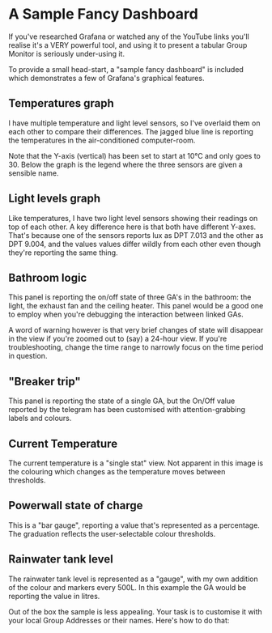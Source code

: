 # A Sample Fancy Dashboard

If you've researched Grafana or watched any of the YouTube links you'll realise it's a VERY powerful tool, and using it to present a tabular Group Monitor is seriously under-using it.

To provide a small head-start, a "sample fancy dashboard" is included which demonstrates a few of Grafana's graphical features.


## Temperatures graph

I have multiple temperature and light level sensors, so I've overlaid them on each other to compare their differences. The jagged blue line is reporting the temperatures in the air-conditioned computer-room.

Note that the Y-axis (vertical) has been set to start at 10°C and only goes to 30. Below the graph is the legend where the three sensors are given a sensible name.

## Light levels graph

Like temperatures, I have two light level sensors showing their readings on top of each other. A key difference here is that both have different Y-axes. That's because one of the sensors reports lux as DPT 7.013 and the other as DPT 9.004, and the values values differ wildly from each other even though they're reporting the same thing.

## Bathroom logic

This panel is reporting the on/off state of three GA's in the bathroom: the light, the exhaust fan and the ceiling heater. This panel would be a good one to employ when you're debugging the interaction between linked GAs.

A word of warning however is that very brief changes of state will disappear in the view if you're zoomed out to (say) a 24-hour view. If you're troubleshooting, change the time range to narrowly focus on the time period in question.

## "Breaker trip"

This panel is reporting the state of a single GA, but the On/Off value reported by the telegram has been customised with attention-grabbing labels and colours.

## Current Temperature

The current temperature is a "single stat" view. Not apparent in this image is the colouring which changes as the temperature moves between thresholds.

## Powerwall state of charge

This is a "bar gauge", reporting a value that's represented as a percentage. The graduation reflects the user-selectable colour thresholds.

## Rainwater tank level

The rainwater tank level is represented as a "gauge", with my own addition of the colour and markers every 500L. In this example the GA would be reporting the value in litres.


Out of the box the sample is less appealing. Your task is to customise it with your local Group Addresses or their names. Here's how to do that:
